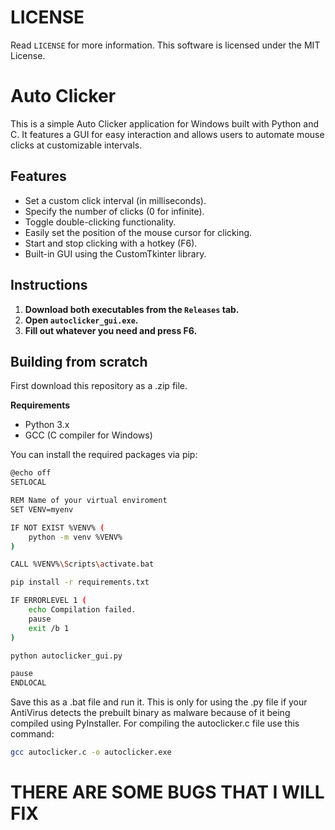 # LICENSE
Read `LICENSE` for more information. This software is licensed under the MIT License.

# Auto Clicker

This is a simple Auto Clicker application for Windows built with Python and C. It features a GUI for easy interaction and allows users to automate mouse clicks at customizable intervals.

## Features

- Set a custom click interval (in milliseconds).
- Specify the number of clicks (0 for infinite).
- Toggle double-clicking functionality.
- Easily set the position of the mouse cursor for clicking.
- Start and stop clicking with a hotkey (F6).
- Built-in GUI using the CustomTkinter library.

## Instructions
1. **Download both executables from the `Releases` tab.**
2. **Open `autoclicker_gui.exe`.**
3. **Fill out whatever you need and press F6.**

 ## Building from scratch
First download this repository as a .zip file.

 **Requirements**

- Python 3.x
- GCC (C compiler for Windows)
  
You can install the required packages via pip:

```bash
@echo off
SETLOCAL

REM Name of your virtual enviroment
SET VENV=myenv

IF NOT EXIST %VENV% (
    python -m venv %VENV%
)

CALL %VENV%\Scripts\activate.bat

pip install -r requirements.txt

IF ERRORLEVEL 1 (
    echo Compilation failed.
    pause
    exit /b 1
)

python autoclicker_gui.py

pause
ENDLOCAL
```
Save this as a .bat file and run it. This is only for using the .py file if your AntiVirus detects the prebuilt binary as malware because of it being compiled using PyInstaller. For compiling the autoclicker.c file use this command:

```bash
gcc autoclicker.c -o autoclicker.exe
```

# THERE ARE SOME BUGS THAT I WILL FIX
